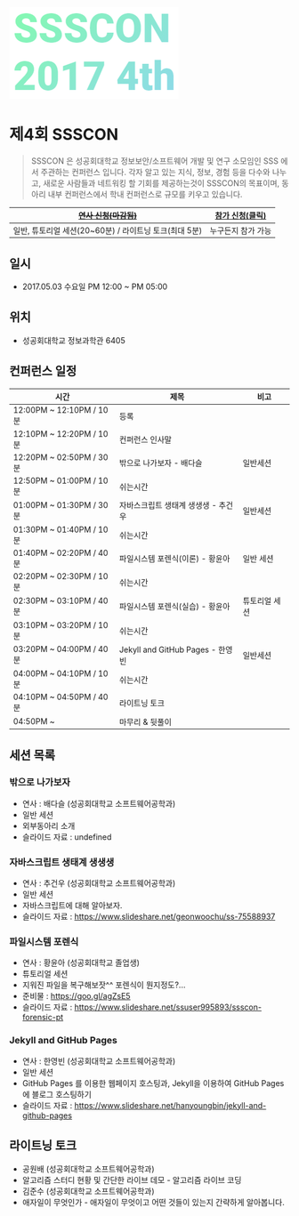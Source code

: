 
![LOGO](../imgs/4thLogo.PNG)


# 제4회 SSSCON

>SSSCON 은 성공회대학교 정보보안/소프트웨어 개발 및 연구 소모임인 SSS 에서 주관하는 컨퍼런스 입니다.
>각자 알고 있는 지식, 정보, 경험 등을 다수와 나누고, 새로운 사람들과 네트워킹 할 기회를 제공하는것이 SSSCON의 목표이며, 동아리 내부 컨퍼런스에서 학내 컨퍼런스로 규모를 키우고 있습니다.


| [~~연사 신청(마감됨)~~](https://goo.gl/forms/xTC5CfkMX5Am3GwU2) | [참가 신청(클릭)](https://goo.gl/forms/ibf3zxrrgyDihpCy2) |
|---|---|
| 일반, 튜토리얼 세션(20~60분) / 라이트닝 토크(최대 5분) | 누구든지 참가 가능 |

  
## 일시
- 2017.05.03 수요일 PM 12:00 ~ PM 05:00

## 위치
- 성공회대학교 정보과학관 6405

## 컨퍼런스 일정
| 시간            | 제목                                       | 비고    |
| ------------- | ---------------------------------------- | ----- |
| 12:00PM ~ 12:10PM / 10분 | 등록                                       |       |
| 12:10PM ~ 12:20PM / 10분 | 컨퍼런스 인사말 |  |
| 12:20PM ~ 02:50PM / 30분 | 밖으로 나가보자 - 배다슬 | 일반세션 |
| 12:50PM ~ 01:00PM / 10분 | 쉬는시간 | |
| 01:00PM ~ 01:30PM / 30분 | 자바스크립트 생태계 생생생 - 추건우| 일반세션 |
| 01:30PM ~ 01:40PM / 10분 | 쉬는시간 | |
| 01:40PM ~ 02:20PM / 40분 | 파일시스템 포렌식(이론) - 황윤아 | 일반 세션 |
| 02:20PM ~ 02:30PM / 10분 | 쉬는시간 | |
| 02:30PM ~ 03:10PM / 40분 | 파일시스템 포렌식(실습) - 황윤아 | 튜토리얼 세션 |
| 03:10PM ~ 03:20PM / 10분 | 쉬는시간 | |
| 03:20PM ~ 04:00PM / 40분 | Jekyll and GitHub Pages - 한영빈 | 일반세션 |
| 04:00PM ~ 04:10PM / 10분 | 쉬는시간 | |
| 04:10PM ~ 04:50PM / 40분 | 라이트닝 토크 | |
| 04:50PM ~ | 마무리 & 뒷풀이 | |

## 세션 목록

### 밖으로 나가보자
- 연사 : 배다슬 (성공회대학교 소프트웨어공학과)
- 일반 세션
- 외부동아리 소개
- 슬라이드 자료 : undefined

### 자바스크립트 생태계 생생생
- 연사 : 추건우 (성공회대학교 소프트웨어공학과)
- 일반 세션
- 자바스크립트에 대해 알아보자.
- 슬라이드 자료 : https://www.slideshare.net/geonwoochu/ss-75588937

### 파일시스템 포렌식
- 연사 : 황윤아 (성공회대학교 졸업생)
- 튜토리얼 세션
- 지워진 파일을 복구해보잣^^ 	포렌식이 뭔지정도?...
- 준비물 : https://goo.gl/agZsE5
- 슬라이드 자료 : https://www.slideshare.net/ssuser995893/ssscon-forensic-pt

### Jekyll and GitHub Pages
 - 연사 : 한영빈 (성공회대학교 소프트웨어공학과)
 - 일반 세션
 - GitHub Pages 를 이용한 웹페이지 호스팅과, Jekyll을 이용하여 GitHub Pages 에 블로그 호스팅하기
 - 슬라이드 자료 : https://www.slideshare.net/hanyoungbin/jekyll-and-github-pages

## 라이트닝 토크
 - 공원배 (성공회대학교 소프트웨어공학과)
  - 알고리즘 스터디 현황 및 간단한 라이브 데모 - 알고리즘 라이브 코딩
 - 김준수 (성공회대학교 소프트웨어공학과)
  - 애자일이 무엇인가 - 애자일이 무엇이고 어떤 것들이 있는지 간략하게 알아봅니다.
